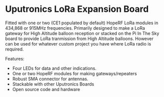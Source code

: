 <!--
---
name: Uputronics LoRa Expansion Board
class: board
type: Radio
formfactor: HAT
manufacturer: Uputronics
description: LoRa Radio board for Raspberry Pi
url: http://www.pi-in-the-sky.com/
buy: https://store.uputronics.com/index.php?route=product/product&path=61&product_id=68
github: https://github.com/piinthesky
schematic: https://github.com/PiInTheSky/pits-hardware/blob/master/PiLoraGatewayV2.5.pdf
image: 'uputronics-lora.png'
pincount: 40
eeprom: no
power:
  '1':
ground:
  '6':
  '9':
  '14':
  '20':
  '25':
  '30':
  '34':
  '39':
pin:
  '18':
    mode: CE0/DIO5
  '22':
    mode: CE0/DIO0
  '24':
    mode: CE0/NSS
  '26':
    mode: CE1/NSS
  '32':
    name: CE1/DIO5
  '36':
    name: CE1/DIO0
  '40':
    name: CE1/DATA LED
  '19':
    name: MOSI
  '21':
    name: MISO
  '23':
    name: SCLK
  '29':
    name: CE0/DATA LED
  '31':
    name: LAN LED
  '33':
    name: INTERNET LED
-->
# Uputronics LoRa Expansion Board

Fitted with one or two (CE1 populated by default) HopeRF LoRa modules in 434,868 or 915MHz frequencies. 
Primarily designed to make a LoRa gateway for High Altitude balloon reception or stacked on the Pi In The Sky board to provide LoRa tranmission from High Altitude balloons. 
However can be used for whatever custom project you have where LoRa radio is required.

Features: 

* Four LEDs for data and other indications. 
* One or two HopeRF modules for making gateways/repeaters 
* Robust SMA connector for antennas. 
* Stackable with other Uputronics Boards 
* Open source code and hardware
